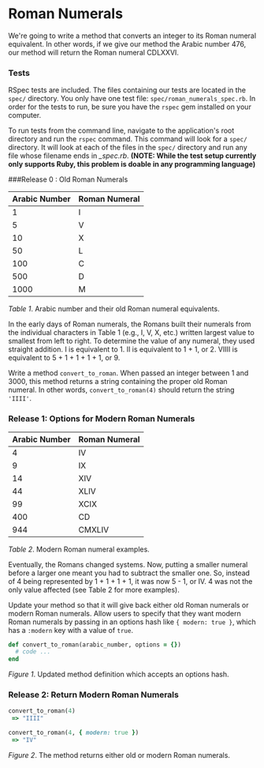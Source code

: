 # Roman Numerals

We're going to write a method that converts an integer to its Roman numeral equivalent. In other words, if we give our method the Arabic number 476, our method will return the Roman numeral CDLXXVI.

### Tests
RSpec tests are included. The files containing our tests are located in the `spec/` directory. You only have one test file:  `spec/roman_numerals_spec.rb`. In order for the tests to run, be sure you have
the `rspec` gem installed on your computer.

To run tests from the command line, navigate to the application's root directory and run the `rspec` command.  This command will look for a `spec/` directory.  It will look at each of the files in the `spec/` directory and run any file whose filename ends in *_spec.rb*. **(NOTE: While the test setup currently only supports Ruby, this problem is doable in any programming language)**

###Release 0 : Old Roman Numerals

| Arabic Number  | Roman Numeral |
| -------------- | ------------- |
| 1              | I             |
| 5              | V             |
| 10             | X             |
| 50             | L             |
| 100            | C             |
| 500            | D             |
| 1000           | M             |

*Table 1*. Arabic number and their old Roman numeral equivalents.


In the early days of Roman numerals, the Romans built their numerals from the individual characters in Table 1 (e.g., I, V, X, etc.) written largest value to smallest from left to right.  To determine the value of any numeral, they used straight addition.  I is equivalent to 1.  II is equivalent to 1 + 1, or 2.  VIIII is equivalent to 5 + 1 + 1 + 1 + 1, or 9.

Write a method `convert_to_roman`.  When passed an integer between 1 and 3000, this method returns a string containing the proper old Roman numeral.  In other words, `convert_to_roman(4)` should return the string `'IIII'`.  

### Release 1: Options for Modern Roman Numerals

| Arabic Number | Roman Numeral |
| ------------- | ------------- |
| 4             | IV            |
| 9             | IX            |
| 14            | XIV           |
| 44            | XLIV          |
| 99            | XCIX          |
| 400           | CD            |
| 944           | CMXLIV        |

*Table 2*.  Modern Roman numeral examples.

Eventually, the Romans changed systems.  Now, putting a smaller numeral before a larger one meant you had to subtract the smaller one.  So, instead of 4 being represented by 1 + 1 + 1 + 1, it was now 5 - 1, or IV.  4 was not the only value affected (see Table 2 for more examples).

Update your method so that it will give back either old Roman numerals or modern Roman numerals. Allow users to specify that they want modern Roman numerals by passing in an options hash like `{ modern: true }`, which has a `:modern` key with a value of `true`.

```ruby
def convert_to_roman(arabic_number, options = {})
  # code ...
end
```

*Figure 1*.  Updated method definition which accepts an options hash.


### Release 2: Return Modern Roman Numerals

```ruby
convert_to_roman(4)
 => "IIII"

convert_to_roman(4, { modern: true })
 => "IV"
```

*Figure 2*.  The method returns either old or modern Roman numerals.
